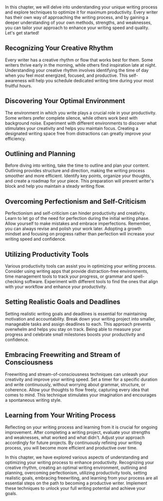
In this chapter, we will delve into understanding your unique writing process and explore techniques to optimize it for maximum productivity. Every writer has their own way of approaching the writing process, and by gaining a deeper understanding of your own methods, strengths, and weaknesses, you can tailor your approach to enhance your writing speed and quality. Let's get started!

## Recognizing Your Creative Rhythm

Every writer has a creative rhythm or flow that works best for them. Some writers thrive early in the morning, while others find inspiration late at night. Understanding your creative rhythm involves identifying the time of day when you feel most energized, focused, and productive. This self-awareness will help you schedule dedicated writing time during your most fruitful hours.

## Discovering Your Optimal Environment

The environment in which you write plays a crucial role in your productivity. Some writers prefer complete silence, while others work best with background noise. Experiment with different environments to discover what stimulates your creativity and helps you maintain focus. Creating a designated writing space free from distractions can greatly improve your efficiency.

## Outlining and Planning

Before diving into writing, take the time to outline and plan your content. Outlining provides structure and direction, making the writing process smoother and more efficient. Identify key points, organize your thoughts, and create a roadmap for your piece. This preparation will prevent writer's block and help you maintain a steady writing flow.

## Overcoming Perfectionism and Self-Criticism

Perfectionism and self-criticism can hinder productivity and creativity. Learn to let go of the need for perfection during the initial writing phase. Allow yourself to make mistakes and embrace imperfections. Remember, you can always revise and polish your work later. Adopting a growth mindset and focusing on progress rather than perfection will increase your writing speed and confidence.

## Utilizing Productivity Tools

Various productivity tools can assist you in optimizing your writing process. Consider using writing apps that provide distraction-free environments, time management tools to track your progress, or grammar and spell-checking software. Experiment with different tools to find the ones that align with your workflow and enhance your productivity.

## Setting Realistic Goals and Deadlines

Setting realistic writing goals and deadlines is essential for maintaining motivation and accountability. Break down your writing project into smaller, manageable tasks and assign deadlines to each. This approach prevents overwhelm and helps you stay on track. Being able to measure your progress and celebrate small milestones boosts your productivity and confidence.

## Embracing Freewriting and Stream of Consciousness

Freewriting and stream-of-consciousness techniques can unleash your creativity and improve your writing speed. Set a timer for a specific duration and write continuously, without worrying about grammar, structure, or coherence. Allow your thoughts to flow freely, capturing every idea that comes to mind. This technique stimulates your imagination and encourages a spontaneous writing style.

## Learning from Your Writing Process

Reflecting on your writing process and learning from it is crucial for ongoing improvement. After completing a writing project, evaluate your strengths and weaknesses, what worked and what didn't. Adjust your approach accordingly for future projects. By continuously refining your writing process, you will become more efficient and productive over time.

In this chapter, we have explored various aspects of understanding and optimizing your writing process to enhance productivity. Recognizing your creative rhythm, creating an optimal writing environment, outlining and planning, overcoming perfectionism, utilizing productivity tools, setting realistic goals, embracing freewriting, and learning from your process are all essential steps on the path to becoming a productive writer. Implement these techniques to unlock your full writing potential and achieve your goals.
